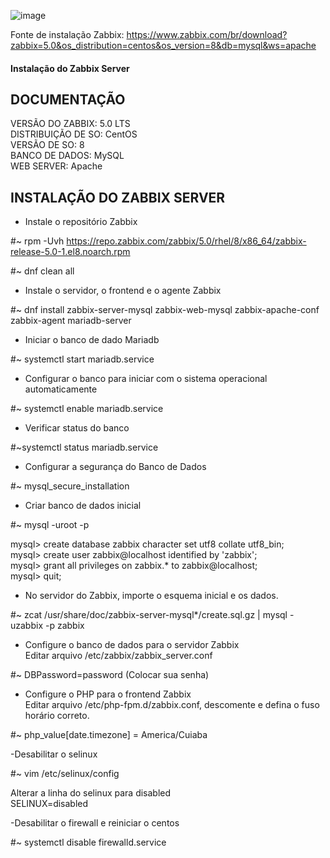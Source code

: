 

![image](https://user-images.githubusercontent.com/30474126/121080549-8cc42f80-c7a9-11eb-9e70-f3ad1137b502.png)

Fonte de instalação Zabbix: https://www.zabbix.com/br/download?zabbix=5.0&os_distribution=centos&os_version=8&db=mysql&ws=apache

#### Instalação do Zabbix Server 

## DOCUMENTAÇÃO ##
VERSÃO DO ZABBIX: 5.0 LTS   
DISTRIBUIÇÃO DE SO: CentOS   
VERSÃO DE SO: 8   
BANCO DE DADOS: MySQL   
WEB SERVER: Apache   
  
## INSTALAÇÃO DO ZABBIX SERVER ##   
- Instale o repositório Zabbix   

#~ rpm -Uvh https://repo.zabbix.com/zabbix/5.0/rhel/8/x86_64/zabbix-release-5.0-1.el8.noarch.rpm   

#~ dnf clean all   

- Instale o servidor, o frontend e o agente Zabbix   

#~ dnf install zabbix-server-mysql zabbix-web-mysql zabbix-apache-conf zabbix-agent mariadb-server   

- Iniciar o banco de dado Mariadb  

#~ systemctl start mariadb.service   

- Configurar o banco para iniciar com o sistema operacional automaticamente  

#~ systemctl enable mariadb.service   

- Verificar status do banco   

#~systemctl status mariadb.service  

- Configurar a segurança do Banco de Dados  

#~ mysql_secure_installation    

- Criar banco de dados inicial  

#~ mysql -uroot -p  

mysql> create database zabbix character set utf8 collate utf8_bin;   
mysql> create user zabbix@localhost identified by 'zabbix';      
mysql> grant all privileges on zabbix.* to zabbix@localhost;   
mysql> quit;  

- No servidor do Zabbix, importe o esquema inicial e os dados.    

#~ zcat /usr/share/doc/zabbix-server-mysql*/create.sql.gz | mysql -uzabbix -p zabbix   

- Configure o banco de dados para o servidor Zabbix   
Editar arquivo /etc/zabbix/zabbix_server.conf   

#~ DBPassword=password (Colocar sua senha)  

- Configure o PHP para o frontend Zabbix    
Editar arquivo /etc/php-fpm.d/zabbix.conf, descomente e defina o fuso horário correto.   

#~ php_value[date.timezone] = America/Cuiaba  

-Desabilitar o selinux   

#~ vim /etc/selinux/config   

Alterar a linha do selinux para disabled   
SELINUX=disabled  

-Desabilitar o firewall e reiniciar o centos   

#~ systemctl disable firewalld.service   



